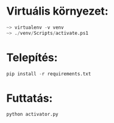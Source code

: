 
# Virtuális környezet:
```python
~> virtualenv -v venv
~> ./venv/Scripts/activate.ps1
```

# Telepítés:
```python
pip install -r requirements.txt
```

# Futtatás:
```python
python activator.py
```